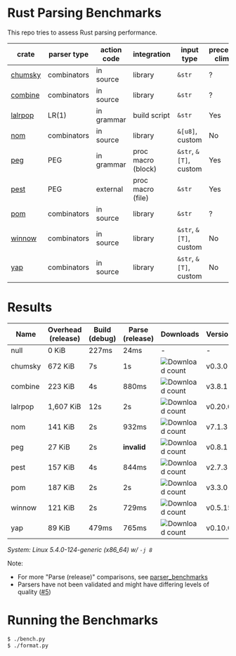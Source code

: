 # Rust Parsing Benchmarks

This repo tries to assess Rust parsing performance.

| crate     | parser type | action code | integration        | input type             | precedence climbing | parameterized rules | streaming input |
|-----------|-------------|-------------|--------------------|------------------------|---------------------|---------------------|-----------------|
| [chumsky] | combinators | in source   | library            | `&str`                 | ?                   | ?                   | ?               |
| [combine] | combinators | in source   | library            | `&str`                 | ?                   | ?                   | ?               |
| [lalrpop] | LR(1)       | in grammar  | build script       | `&str`                 | Yes                 | Yes                 | No              |
| [nom]     | combinators | in source   | library            | `&[u8]`, custom        | No                  | Yes                 | Yes             |
| [peg]     | PEG         | in grammar  | proc macro (block) | `&str`, `&[T]`, custom | Yes                 | Yes                 | No              |
| [pest]    | PEG         | external    | proc macro (file)  | `&str`                 | Yes                 | No                  | No              |
| [pom]     | combinators | in source   | library            | `&str`                 | ?                   | ?                   | ?               |
| [winnow]  | combinators | in source   | library            | `&str`, `&[T]`, custom | No                  | Yes                 | Yes             |
| [yap]     | combinators | in source   | library            | `&str`, `&[T]`, custom | No                  | Yes                 | ?               |

# Results

Name | Overhead (release) | Build (debug) | Parse (release) | Downloads | Version
-----|--------------------|---------------|-----------------|-----------|--------
null | 0 KiB | 227ms | 24ms | - | -
chumsky | 672 KiB | 7s | 1s | ![Download count](https://img.shields.io/crates/dr/ariadne) | v0.3.0
combine | 223 KiB | 4s | 880ms | ![Download count](https://img.shields.io/crates/dr/combine) | v3.8.1
lalrpop | 1,607 KiB | 12s | 2s | ![Download count](https://img.shields.io/crates/dr/lalrpop-util) | v0.20.0
nom | 141 KiB | 2s | 932ms | ![Download count](https://img.shields.io/crates/dr/nom) | v7.1.3
peg | 27 KiB | 2s | **invalid** | ![Download count](https://img.shields.io/crates/dr/peg) | v0.8.1
pest | 157 KiB | 4s | 844ms | ![Download count](https://img.shields.io/crates/dr/pest) | v2.7.3
pom | 187 KiB | 2s | 2s | ![Download count](https://img.shields.io/crates/dr/pom) | v3.3.0
winnow | 121 KiB | 2s | 729ms | ![Download count](https://img.shields.io/crates/dr/winnow) | v0.5.15
yap | 89 KiB | 479ms | 765ms | ![Download count](https://img.shields.io/crates/dr/yap) | v0.10.0

*System: Linux 5.4.0-124-generic (x86_64) w/ `-j 8`*

Note:
- For more "Parse (release)" comparisons, see [parser_benchmarks](https://github.com/rust-bakery/parser_benchmarks)
- Parsers have not been validated and might have differing levels of quality ([#5](https://github.com/epage/parse-benchmarks-rs/issues/5))

# Running the Benchmarks

```bash
$ ./bench.py
$ ./format.py
```

[chumsky]: https://github.com/zesterer/chumsky
[combine]: https://github.com/Marwes/combine
[lalrpop]: https://github.com/lalrpop/lalrpop
[nom]: https://github.com/geal/nom
[peg]: https://github.com/kevinmehall/rust-peg
[pest]: https://github.com/pest-parser/pest
[pom]: https://github.com/j-f-liu/pom
[winnow]: https://github.com/winnow-rs/winnow
[yap]: https://github.com/jsdw/yap
